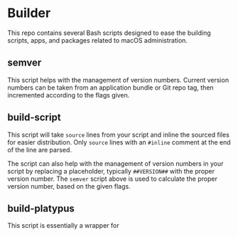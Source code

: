 # Builder

This repo contains several Bash scripts designed to ease the building scripts, apps, and packages related to macOS administration.

## semver

This script helps with the management of version numbers. Current version numbers can be taken from an application bundle or Git repo tag, then incremented according to the flags given.

## build-script

This script will take `source` lines from your script and inline the sourced files for easier distribution. Only `source` lines with an `#inline` comment at the end of the line are parsed.  

The script can also help with the management of version numbers in your script by replacing a placeholder, typically `##VERSION##` with the proper version number.  The `semver` script above is used to calculate the proper version number, based on the given flags.

## build-platypus

This script is essentially a wrapper for 